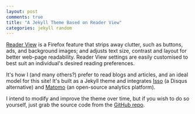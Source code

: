 ```yaml
---
layout: post
comments: true
title: "A Jekyll Theme Based on Reader View"
categories: jekyll random
---
```


[Reader View](https://support.mozilla.org/en-US/kb/firefox-reader-view-clutter-free-web-pages) is a Firefox feature that strips away clutter, such as buttons, ads, and background images; and adjusts text size, contrast and layout for better web-page readability. Reader View settings are easily customised to best suit an individual's desired reading preferences.

It's how I (and many others?) prefer to read blogs and articles, and an ideal model for this site! It's built as a Jekyll theme and integrates [Isso](https://posativ.org/isso/) (a Disqus alternative) and [Matomo](https://matomo.org/) (an open-source analytics platform).

I intend to modify and improve the theme over time, but if you wish to do so yourself, just grab the source code from the [GitHub repo](https://github.com/tabreturn/tabreturn.github.io).

